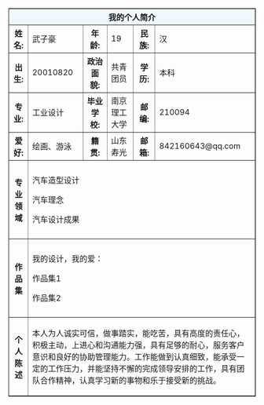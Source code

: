   <html>
    <body>
         <table border="1" align="center" cellpadding="10" width="800">
           <tr>
    <th colspan="7" bgcolor="aliceblue" >我的个人简介</th>
</tr>

<tr>
    <th>姓名:</th>
    <td> 武子豪</td>
    <th>年龄:</th>
    <td>19</td>
    <th>民族:</th>
    <td>汉</td>
</tr>

<tr>
    <th>出生:</th>
    <td>20010820</td>
    <th>政治面貌:</th>
    <td>共青团员</td>
    <th>学历:</th>
    <td>本科</td>
</tr>

<tr>
    <th>专业:</th>
    <td>工业设计</td>
    <th>毕业学校:</th>
   <td>南京理工大学</td>
    <th>邮编:</th>
    <td>210094</td>
</tr>

<tr>
     <th>爱好:</th>
     <td>绘画、游泳</td>
     <th>籍贯:</th>
     <td>山东寿光</td>
     <th>邮箱:</th>
     <td>842160643@qq.com</td>
</tr>

<tr>
     <th height="160">专业领域</th>
     <td colspan="6">
   <p>汽车造型设计</p>
   <p>汽车理念</p>
   <p>汽车设计成果</p>
    </td>
</tr>

<tr>
     <th height="160"> 作品集</th>
     <td colspan="6">
    <p>我的设计，我的爱：</p>
    <p>作品集1</p>
    <p>作品集2</p>
     </td>
</tr>

<tr>
     <th height="160" >个人陈述</th>
     <td colspan="6">
    <p>本人为人诚实可信，做事踏实，能吃苦，具有高度的责任心， 积极主动，上进心和沟通能力强，具有足够的耐心，服务客户意识和良好的协助管理能力。工作能做到认真细致，能承受一定的工作压力，并能坚持不懈的完成领导安排的工作，具有团队合作精神，认真学习新的事物和乐于接受新的挑战。</p>    
     </td>
</tr>

</table>

</body>

</html>
